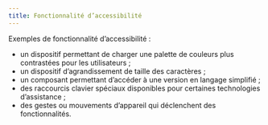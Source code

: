 ```yaml
---
title: Fonctionnalité d’accessibilité
---
```


Exemples de fonctionnalité d’accessibilité&nbsp;:

- un dispositif permettant de charger une palette de couleurs plus contrastées pour les utilisateurs&nbsp;;
- un dispositif d’agrandissement de taille des caractères&nbsp;;
- un composant permettant d’accéder à une version en langage simplifié&nbsp;;
- des raccourcis clavier spéciaux disponibles pour certaines technologies d’assistance&nbsp;;
- des gestes ou mouvements d’appareil qui déclenchent des fonctionnalités.